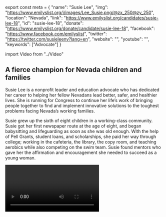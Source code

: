 export const meta = {
  "name": "Susie Lee",
  "img": "https://www.emilyslist.org/i/images/Lee_Susie.png/@zx_250@zy_250",
  "location": "Nevada",
  "link": "https://www.emilyslist.org/candidates/susie-lee-18",
  "id": "susie-lee-18",
  "donate": "https://www.emilyslist.org/donate/candidate/susie-lee-18",
  "facebook": "https://www.facebook.com/emilyslist",
  "twitter": "https://twitter.com/susieleenv?lang=en",
  "website": "",
  "youtube": "",
  "keywords": ["Advocate"]
}

import Video from "../Video"

## A fierce champion for Nevada children and families

Susie Lee is a nonprofit leader and education advocate who has dedicated her career to helping her fellow Nevadans lead better, safer, and healthier lives. She is running for Congress to continue her life’s work of bringing people together to find and implement innovative solutions to the toughest problems facing Nevada’s working families.

Susie grew up the sixth of eight children in a working-class community. Susie got her first newspaper route at the age of eight, and began babysitting and lifeguarding as soon as she was old enough. With the help of Pell Grants, student loans, and scholarships, she paid her way through college; working in the cafeteria, the library, the copy room, and teaching aerobics while also competing on the swim team. Susie found mentors who gave her the affirmation and encouragement she needed to succeed as a young woman.

<Video id="FsbOxOp4w0E" />


This experience inspired her work as a **nonprofit leader and education advocate**, working tirelessly to ensure that Nevada’s most vulnerable children can turn to their school communities for support when they don’t have resources at home.

Susie has called Southern Nevada home for over two decades, and she and her husband Dan have proudly raised their two teenage children in the diverse and vibrant Silver State.


## An experienced community leader and problem solver

Susie is focused on making a tangible positive impact on the lives of Southern Nevada’s working families, and will work tirelessly to expand educational and economic opportunity for all Americans. “I’m not afraid of rolling up my sleeves,” Susie has said. “I generally don’t take ‘no’ for an answer — I hear ‘not that way.’” Susie has led Communities in Schools of Nevada, serving as president of its board, revitalizing and expanding the nonprofit, which now serves over 60,000 children in more than 60 schools across Nevada. A fierce champion for the students who need one the most, Susie has held the organization and its successful dropout prevention program accountable to the highest standards. Recognizing that many Nevada families struggle with housing insecurity, food insecurity, and other challenges, she helped launch a site coordinator program to give the most vulnerable students a dedicated advocate ensuring their needs are met inside and outside of school. Health care is also a deeply personal issue for Susie. When she was a freshman in college, her father was laid off from his steel manufacturing job and never had another shot at economic security. Her parents couldn’t afford health insurance because of common pre-existing conditions, and when her mother had a heart attack one month before reaching Medicare eligibility the hospital bill was so large they risked losing their house. When elected, Susie will fight to make access to quality health care a right, not a privilege, and she will be a powerful advocate for all Southern Nevadans in Congress.

## A tough fight for a critical hold in a swing district

Susie is running in Nevada’s 3rd Congressional District, fighting to keep this swing seat blue as EMILY’s List Congresswoman Jacky Rosen vacates it to run for the U.S. Senate. This is expected to be one of the most competitive and expensive House races in the country, and holding the line in this swing district is critical to our success as we fight to take back the House. Republicans, desperate to gain ground anywhere they can, identified this purple district as one of their top targets even before it became an open seat. The GOP is sure to spend heavily to stop us from electing another pro-choice champion to this bellwether Southern Nevada seat. This is sure to be a tough fight, but Susie never backs down from a challenge when so much is at stake — and she has what it takes to win. Let’s show Susie the full support of the EMILY’s List community as she fights to defend the progress we’ve worked so hard to make and leads Nevada forward.
